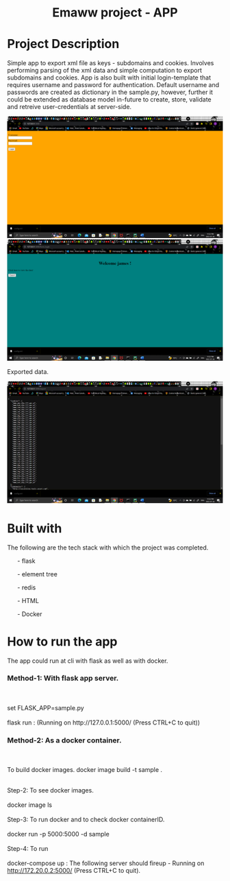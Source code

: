 
<h1 align="center">Emaww project - APP </h1>

# Project Description
Simple app to export xml file as keys - subdomains and cookies. Involves performing parsing of the xml data and simple computation to export subdomains and cookies. App is also built with initial login-template that requires username and password for authentication. Default username and passwords are created as dictionary in the sample.py, however, further it could be extended as database model in-future to create, store, validate and retreive user-credentials at server-side.  

![](login.png)
![](exp1.png)

Exported data.

![](data.png)

# Built with
<p>
The following are the tech stack with which the project was completed.
<ul>- flask</ul>
<ul>- element tree</ul>
<ul>- redis</ul>
<ul>- HTML</ul>
<ul>- Docker</ul>
</p>

# How to run the app
The app could run at cli with flask as well as with docker.

### Method-1: With flask app server. 
<p><br> </br>
set FLASK_APP=sample.py <br> </br>
flask run : (Running on http://127.0.0.1:5000/ (Press CTRL+C to quit))
</p>


### Method-2: As a docker container.
<p><br> </br>
To build docker images.
docker image build -t sample . <br> </br>

Step-2: To see docker images.<br> </br>
docker image ls
<br> </br>
Step-3: To run docker and to check docker containerID.<br> </br>
docker run -p 5000:5000 -d sample
<br> </br>
Step-4: To run <br> </br>
docker-compose up : The following server should fireup - Running on http://172.20.0.2:5000/ (Press CTRL+C to quit).

</p>
